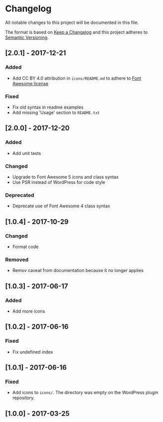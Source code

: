 # Changelog
All notable changes to this project will be documented in this file.

The format is based on [Keep a Changelog](http://keepachangelog.com/en/1.0.0/)
and this project adheres to [Semantic Versioning](http://semver.org/spec/v2.0.0.html).

## [2.0.1] - 2017-12-21

### Added

- Add CC BY 4.0 attribution in `icons/README.md` to adhere to [Font Awesome license](https://fontawesome.com/license)

### Fixed

- Fix old syntax in readme examples
- Add missing 'Usage' section to `README.txt`

## [2.0.0] - 2017-12-20

### Added

- Add unit tests

### Changed

- Upgrade to Font Awesome 5 icons and class syntax
- Use PSR instead of WordPress for code style

### Deprecated

- Deprecate use of Font Awesome 4 class syntax

## [1.0.4] - 2017-10-29

### Changed

- Format code

### Removed

- Remov caveat from documentation because it no longer applies

## [1.0.3] - 2017-06-17

### Added

- Add more icons

## [1.0.2] - 2017-06-16

### Fixed

- Fix undefined index
## [1.0.1] - 2017-06-16

### Fixed

- Add icons to `icons/`. The directory was empty on the WordPress plugin repository.

## [1.0.0] - 2017-03-25
